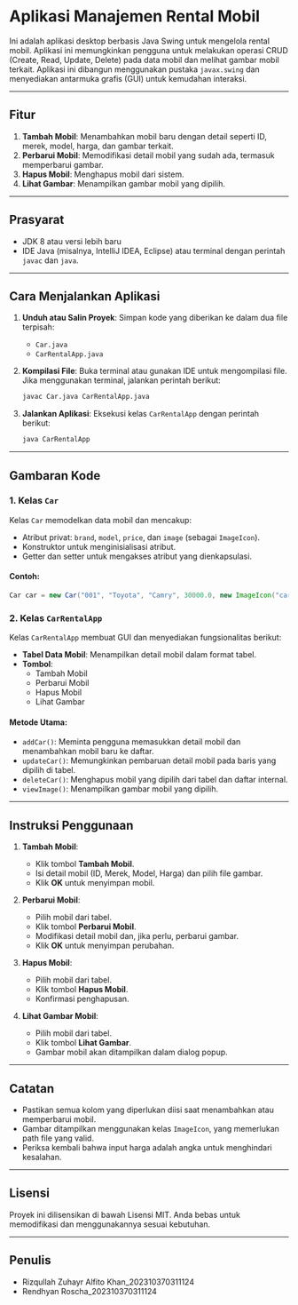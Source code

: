 # Aplikasi Manajemen Rental Mobil

Ini adalah aplikasi desktop berbasis Java Swing untuk mengelola rental mobil. Aplikasi ini memungkinkan pengguna untuk melakukan operasi CRUD (Create, Read, Update, Delete) pada data mobil dan melihat gambar mobil terkait. Aplikasi ini dibangun menggunakan pustaka `javax.swing` dan menyediakan antarmuka grafis (GUI) untuk kemudahan interaksi.

---

## Fitur

1. **Tambah Mobil**: Menambahkan mobil baru dengan detail seperti ID, merek, model, harga, dan gambar terkait.
2. **Perbarui Mobil**: Memodifikasi detail mobil yang sudah ada, termasuk memperbarui gambar.
3. **Hapus Mobil**: Menghapus mobil dari sistem.
4. **Lihat Gambar**: Menampilkan gambar mobil yang dipilih.

---

## Prasyarat

- JDK 8 atau versi lebih baru
- IDE Java (misalnya, IntelliJ IDEA, Eclipse) atau terminal dengan perintah `javac` dan `java`.

---

## Cara Menjalankan Aplikasi

1. **Unduh atau Salin Proyek**:
   Simpan kode yang diberikan ke dalam dua file terpisah:
    - `Car.java`
    - `CarRentalApp.java`

2. **Kompilasi File**:
   Buka terminal atau gunakan IDE untuk mengompilasi file. Jika menggunakan terminal, jalankan perintah berikut:
   ```bash
   javac Car.java CarRentalApp.java
   ```

3. **Jalankan Aplikasi**:
   Eksekusi kelas `CarRentalApp` dengan perintah berikut:
   ```bash
   java CarRentalApp
   ```

---

## Gambaran Kode

### 1. Kelas `Car`

Kelas `Car` memodelkan data mobil dan mencakup:
- Atribut privat: `brand`, `model`, `price`, dan `image` (sebagai `ImageIcon`).
- Konstruktor untuk menginisialisasi atribut.
- Getter dan setter untuk mengakses atribut yang dienkapsulasi.

#### Contoh:
```java
Car car = new Car("001", "Toyota", "Camry", 30000.0, new ImageIcon("car_image.jpg"));
```

### 2. Kelas `CarRentalApp`

Kelas `CarRentalApp` membuat GUI dan menyediakan fungsionalitas berikut:
- **Tabel Data Mobil**: Menampilkan detail mobil dalam format tabel.
- **Tombol**:
    - Tambah Mobil
    - Perbarui Mobil
    - Hapus Mobil
    - Lihat Gambar

#### Metode Utama:
- `addCar()`: Meminta pengguna memasukkan detail mobil dan menambahkan mobil baru ke daftar.
- `updateCar()`: Memungkinkan pembaruan detail mobil pada baris yang dipilih di tabel.
- `deleteCar()`: Menghapus mobil yang dipilih dari tabel dan daftar internal.
- `viewImage()`: Menampilkan gambar mobil yang dipilih.

---

## Instruksi Penggunaan

1. **Tambah Mobil**:
    - Klik tombol **Tambah Mobil**.
    - Isi detail mobil (ID, Merek, Model, Harga) dan pilih file gambar.
    - Klik **OK** untuk menyimpan mobil.

2. **Perbarui Mobil**:
    - Pilih mobil dari tabel.
    - Klik tombol **Perbarui Mobil**.
    - Modifikasi detail mobil dan, jika perlu, perbarui gambar.
    - Klik **OK** untuk menyimpan perubahan.

3. **Hapus Mobil**:
    - Pilih mobil dari tabel.
    - Klik tombol **Hapus Mobil**.
    - Konfirmasi penghapusan.

4. **Lihat Gambar Mobil**:
    - Pilih mobil dari tabel.
    - Klik tombol **Lihat Gambar**.
    - Gambar mobil akan ditampilkan dalam dialog popup.

---

## Catatan
- Pastikan semua kolom yang diperlukan diisi saat menambahkan atau memperbarui mobil.
- Gambar ditampilkan menggunakan kelas `ImageIcon`, yang memerlukan path file yang valid.
- Periksa kembali bahwa input harga adalah angka untuk menghindari kesalahan.

---

## Lisensi
Proyek ini dilisensikan di bawah Lisensi MIT. Anda bebas untuk memodifikasi dan menggunakannya sesuai kebutuhan.

---

## Penulis
- Rizqullah Zuhayr Alfito Khan_202310370311124
- Rendhyan Roscha_202310370311124

